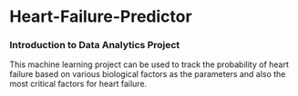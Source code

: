 # Heart-Failure-Predictor
### Introduction to Data Analytics Project

This machine learning project can be used to track the probability of heart failure based on various biological factors as the parameters and also the most critical factors for heart failure.

